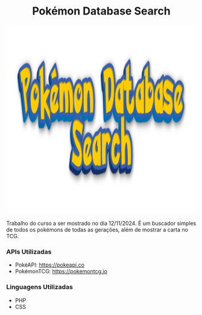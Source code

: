 <h1 align="center"> Pokémon Database Search </h1>

<p align="center"><img src="img/Pokemon Database Search.png" alt="Image" height="500" width="500"/></p>

Trabalho do curso a ser mostrado no dia 12/11/2024. É um buscador simples de todos os pokémons de todas as gerações, além de mostrar a carta no TCG.

### APIs Utilizadas
- PokéAPI: https://pokeapi.co
- PokémonTCG: https://pokemontcg.io

### Linguagens Utilizadas
- PHP
- CSS
